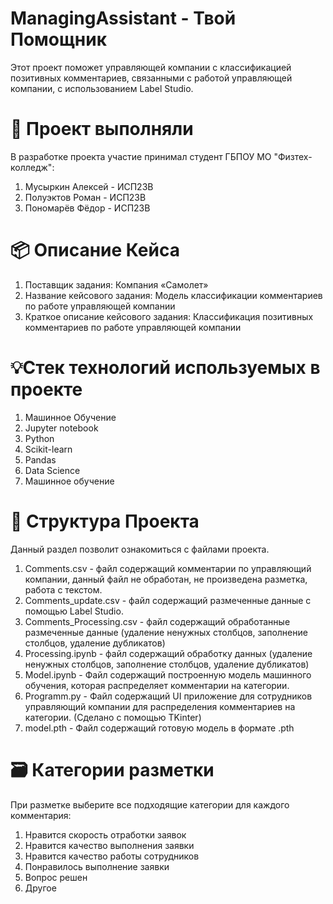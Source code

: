 # ManagingAssistant - Твой Помощник

Этот проект поможет управляющей компании с классификацией позитивных комментариев, связанными с работой управляющей компании, с использованием Label Studio.

# 💼 Проект выполняли
В разработке проекта участие принимал студент ГБПОУ МО "Физтех-колледж": 
1.    Мусыркин Алексей - ИСП23В
2.    Полуэктов Роман - ИСП23В
3.    Пономарёв Фёдор - ИСП23В
      
# 📦 Описание Кейса
1.    Поставщик задания: Компания «Самолет»
2.    Название кейсового задания: Модель классификации комментариев по работе управляющей компании
3.    Краткое описание кейсового задания: Классификация позитивных комментариев по работе управляющей компании
      
# 💡Стек технологий используемых в проекте 
1.    Машинное Обучение          
2.    Jupyter notebook  
3.    Python 
4.    Scikit-learn
5.    Pandas
6.    Data Science
7.    Машинное обучение
      
# 📜 Структура Проекта
Данный раздел позволит ознакомиться с файлами проекта.
1.    Comments.csv - файл содержащий комментарии по управляющий компании, данный файл не обработан, не произведена разметка, работа с текстом.
2.    Comments_update.csv - файл содержащий размеченные данные с помощью Label Studio.
3.    Comments_Processing.csv - файл содержащий обработанные размеченные данные (удаление ненужных столбцов, заполнение столбцов, удаление дубликатов) 
4.    Processing.ipynb - файл содержащий обработку данных (удаление ненужных столбцов, заполнение столбцов, удаление дубликатов)
5.    Model.ipynb - Файл содержащий построенную модель машинного обучения, которая распределяет комментарии на категории.
6.    Programm.py - Файл содержащий UI приложение для сотрудников управляющий компании для распределения комментариев на категории. (Сделано с помощью TKinter)
7.    model.pth - Файл содержащий готовую модель в формате .pth
      
# 🗃️ Категории разметки
При разметке выберите все подходящие категории для каждого комментария:
1.    Нравится скорость отработки заявок
2.    Нравится качество выполнения заявки
3.    Нравится качество работы сотрудников
4.    Понравилось выполнение заявки
5.    Вопрос решен
6.    Другое
